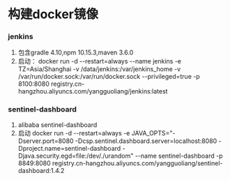 # 构建docker镜像

### jenkins
1. 包含gradle 4.10,npm 10.15.3,maven 3.6.0
2. 启动：
docker run -d --restart=always --name jenkins -e TZ=Asia/Shanghai  -v /data/jenkins:/var/jenkins_home -v /var/run/docker.sock:/var/run/docker.sock --privileged=true -p 8100:8080  registry.cn-hangzhou.aliyuncs.com/yangguoliang/jenkins:latest

### sentinel-dashboard
1. alibaba sentinel-dashboard
2. 启动 
docker run -d --restart=always -e JAVA_OPTS="-Dserver.port=8080 -Dcsp.sentinel.dashboard.server=localhost:8080 -Dproject.name=sentinel-dashboard -Djava.security.egd=file:/dev/./urandom" --name sentinel-dashboard -p 8849:8080 registry.cn-hangzhou.aliyuncs.com/yangguoliang/sentinel-dashboard:1.4.2